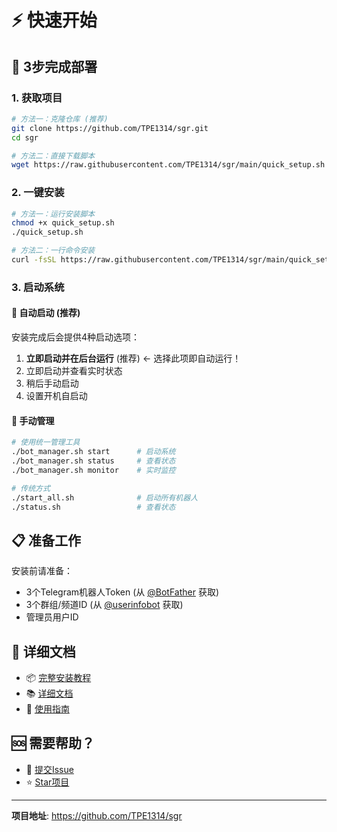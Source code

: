 # ⚡ 快速开始

## 🚀 3步完成部署

### 1. 获取项目
```bash
# 方法一：克隆仓库 (推荐)
git clone https://github.com/TPE1314/sgr.git
cd sgr

# 方法二：直接下载脚本
wget https://raw.githubusercontent.com/TPE1314/sgr/main/quick_setup.sh
```

### 2. 一键安装
```bash
# 方法一：运行安装脚本
chmod +x quick_setup.sh
./quick_setup.sh

# 方法二：一行命令安装
curl -fsSL https://raw.githubusercontent.com/TPE1314/sgr/main/quick_setup.sh | bash
```

### 3. 启动系统

#### 🎯 自动启动 (推荐)
安装完成后会提供4种启动选项：
1. **立即启动并在后台运行** (推荐) ← 选择此项即自动运行！
2. 立即启动并查看实时状态
3. 稍后手动启动
4. 设置开机自启动

#### 📱 手动管理
```bash
# 使用统一管理工具
./bot_manager.sh start      # 启动系统
./bot_manager.sh status     # 查看状态
./bot_manager.sh monitor    # 实时监控

# 传统方式
./start_all.sh              # 启动所有机器人
./status.sh                 # 查看状态
```

## 📋 准备工作

安装前请准备：
- 3个Telegram机器人Token (从 [@BotFather](https://t.me/BotFather) 获取)
- 3个群组/频道ID (从 [@userinfobot](https://t.me/userinfobot) 获取)
- 管理员用户ID

## 📖 详细文档

- 📦 [完整安装教程](INSTALL.md)
- 📚 [详细文档](README.md)
- 🔧 [使用指南](USAGE_GUIDE.md)

## 🆘 需要帮助？

- 🐛 [提交Issue](https://github.com/TPE1314/sgr/issues)
- ⭐ [Star项目](https://github.com/TPE1314/sgr)

---
**项目地址**: https://github.com/TPE1314/sgr